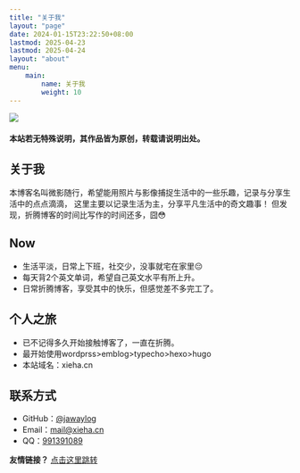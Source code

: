 ```yaml
---
title: "关于我"
layout: "page"
date: 2024-01-15T23:22:50+08:00
lastmod: 2025-04-23
lastmod: 2025-04-24
layout: "about"
menu:
    main:
        name: 关于我
        weight: 10
---
```


![](https://img.xieha.cn/i/2024/12/09/6755eef805c87.jpg)

 #### 本站若无特殊说明，其作品皆为原创，转载请说明出处。

## 关于我

本博客名叫微影随行，希望能用照片与影像捕捉生活中的一些乐趣，记录与分享生活中的点点滴滴，
这里主要以记录生活为主，分享平凡生活中的奇文趣事！
但发现，折腾博客的时间比写作的时间还多，囧😳

## Now

- 生活平淡，日常上下班，社交少，没事就宅在家里😔
- 每天背2个英文单词，希望自己英文水平有所上升。
- 日常折腾博客，享受其中的快乐，但感觉差不多完工了。

## 个人之旅

- 已不记得多久开始接触博客了，一直在折腾。
- 最开始使用wordprss>emblog>typecho>hexo>hugo
- 本站域名：xieha.cn

## 联系方式

- GitHub：[@jawaylog](https://github.com/jawaylog)
- Email：[mail@xieha.cn](https://xieha.cn)
- QQ：[991391089]()



**友情链接？** [点击这里跳转](/page/friends/)
